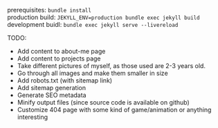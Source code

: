 prerequisites: `bundle install` <br/>
production build: `JEKYLL_ENV=production bundle exec jekyll build` <br/>
development buidl: `bundle exec jekyll serve --livereload` <br/>

TODO:

- Add content to about-me page
- Add content to projects page
- Take different pictures of myself, as those used are 2-3 years old.
- Go through all images and make them smaller in size
- Add robots.txt (with sitemap link)
- Add sitemap generation
- Generate SEO metadata
- Minify output files (since source code is available on github)
- Customize 404 page with some kind of game/animation or anything interesting

